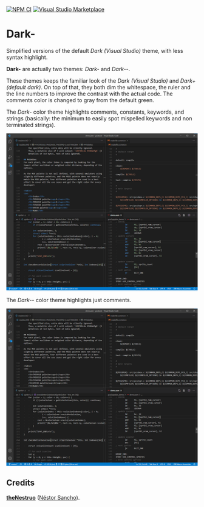 
[![NPM CI](https://github.com/theNestruo/dark-minus-theme-vscode/workflows/NPM%20CI/badge.svg)](https://github.com/theNestruo/dark-minus-theme-vscode/actions)
[![Visual Studio Marketplace](https://vsmarketplacebadge.apphb.com/version-short/theNestruo.dark-minus-theme.svg)](https://marketplace.visualstudio.com/items?itemName=theNestruo.dark-minus-theme)

# Dark-

Simplified versions of the default _Dark (Visual Studio)_ theme, with less syntax highlight.

**Dark-** are actually two themes: _Dark-_ and _Dark--_.

These themes keeps the familiar look of the _Dark (Visual Studio)_ and _Dark+ (default dark)_. On top of that, they both dim the whitespace, the ruler and the line numbers to improve the contrast with the actual code. The comments color is changed to gray from the default green.

The _Dark-_ color theme highlights comments, constants, keywords, and strings (basically: the minimum to easily spot mispelled keywords and non terminated strings).

![Dark-](doc/images/dark-minus-screenshot.png)

The _Dark--_ color theme highlights just comments.

![Dark-](doc/images/dark-minus-minus-screenshot.png)

## Credits

[**theNestruo**](https://github.com/theNestruo) ([Néstor Sancho](https://twitter.com/NestorSancho)).


